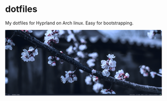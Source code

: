 # dotfiles
My dotfiles for Hyprland on Arch linux. Easy for bootstrapping. 

<img src="/pics/hyprland.png">
